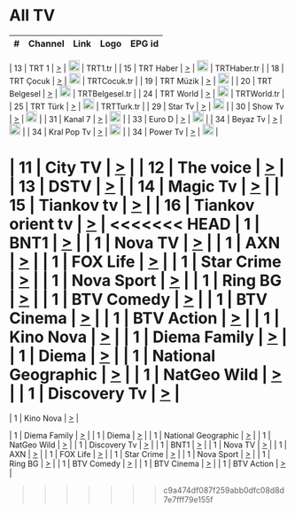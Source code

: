 <h1>All TV</h1>

| #   | Channel        | Link  | Logo | EPG id |
|:---:|:--------------:|:-----:|:----:|:------:|

| 13  | TRT 1            | [>](https://tv-trt1.medya.trt.com.tr/master.m3u8) | <img height="20" src="https://i.imgur.com/j786OLG.png"/> | TRT1.tr |
| 15  | TRT Haber        | [>](https://tv-trthaber.medya.trt.com.tr/master.m3u8) | <img height="20" src="https://i.imgur.com/OVfo8Ab.png"/> | TRTHaber.tr |
| 18  | TRT Çocuk        | [>](https://tv-trtcocuk.medya.trt.com.tr/master.m3u8) | <img height="20" src="https://i.imgur.com/QLFmD6d.png"/> | TRTCocuk.tr |
| 19  | TRT Müzik        | [>](https://tv-trtmuzik.medya.trt.com.tr/master.m3u8) | <img height="20" src="https://i.imgur.com/fIVFCEd.png"/> |
| 20  | TRT Belgesel     | [>](https://tv-trtbelgesel.medya.trt.com.tr/master.m3u8) | <img height="20" src="https://i.imgur.com/MGO87pe.png"/> | TRTBelgesel.tr |
| 24  | TRT World        | [>](https://tv-trtworld.medya.trt.com.tr/master.m3u8) | <img height="20" src="https://i.imgur.com/JEA2xpv.png"/> | TRTWorld.tr |
| 25  | TRT Türk         | [>](https://tv-trtturk.medya.trt.com.tr/master.m3u8) | <img height="20" src="https://i.imgur.com/OSTOQNw.png"/> | TRTTurk.tr |
| 29  | Star Tv   | [>](https://dogus-live.daioncdn.net/startv/startv_360p.m3u8) | <img height="20" src="https://i.imgur.com/IebUZx1.png"/> |
| 30  | Show Tv     | [>](https://ciner-live.daioncdn.net/showtv/showtv.m3u8) | <img height="20" src="https://i.imgur.com/IebUZx1.png"/> |
| 31  | Kanal 7     | [>](https://kanal7-live.daioncdn.net/kanal7/kanal7.m3u8) | <img height="20" src="https://i.imgur.com/IebUZx1.png"/> |
| 33  | Euro D    | [>](https://www.youtube.com/user/KanalD/live) | <img height="20" src="https://i.imgur.com/IebUZx1.png"/> |
| 34  | Beyaz Tv     | [>](https://beyaztv-live.daioncdn.net/beyaztv/beyaztv.m3u8) | <img height="20" src="https://i.imgur.com/IebUZx1.png"/> |
| 34  | Kral Pop Tv     | [>](https://www.youtube.com/watch?v=GuFTuKoXepw) | <img height="20" src="https://i.imgur.com/IebUZx1.png"/> |
| 34  | Power Tv     | [>](https://livetv.powerapp.com.tr/powerTV/powerhd.smil/chunklist.m3u8) | <img height="20" src="https://i.imgur.com/IebUZx1.png"/> |


| 11  | City TV | [>](https://tv.city.bg/play/tshls/citytv/index.m3u8) |
| 12  | The voice | [>](https://bss1.neterra.tv/thevoice/thevoice.m3u8) |
| 13  | DSTV | [>](http://46.249.95.140:8081/hls/data.m3u8) |
| 14  | Magic Tv | [>](https://bss1.neterra.tv/magictv/magictv.m3u8) |
| 15  | Tiankov tv | [>](https://streamer103.neterra.tv/tiankov-folk/live.m3u8) |
| 16  | Tiankov orient tv | [>](https://streamer103.neterra.tv/tiankov-orient/live.m3u8) |
<<<<<<< HEAD
| 1 | BNT1 | [>](https://ymkaya.xyz:28818/tv/bnt1/playlist.m3u8?wmsAuthSign=c2VydmVyX3RpbWU9MS80LzIwMjUgOToyODowNyBBTSZoYXNoX3ZhbHVlPS80cFR4VnJWb00xSzlQZmZ3eExrREE9PSZ2YWxpZG1pbnV0ZXM9NjA=) |
| 1 | Nova TV | [>](https://ymkaya.xyz:28818/tv/novatv/playlist.m3u8?wmsAuthSign=c2VydmVyX3RpbWU9MS80LzIwMjUgOToyODoxNyBBTSZoYXNoX3ZhbHVlPU5Bbmhkam5IR1VvSVFuOGk2cmg2M0E9PSZ2YWxpZG1pbnV0ZXM9NjA=) |
| 1 | AXN | [>](https://ymkaya.xyz:28818/tv/axn/playlist.m3u8?wmsAuthSign=c2VydmVyX3RpbWU9MS80LzIwMjUgOToyODoyNyBBTSZoYXNoX3ZhbHVlPTRSNURmUlFvQ1NVZk56dlBUc3pSYmc9PSZ2YWxpZG1pbnV0ZXM9NjA=) |
| 1 | FOX Life | [>](https://ymkaya.xyz:28818/tv/foxlife/playlist.m3u8?wmsAuthSign=c2VydmVyX3RpbWU9MS80LzIwMjUgOToyODozNyBBTSZoYXNoX3ZhbHVlPXNMNUlhT0VZbjlLTi9CL1hTWEdwNVE9PSZ2YWxpZG1pbnV0ZXM9NjA=) |
| 1 | Star Crime | [>](https://ymkaya.xyz:28818/tv/foxcrime/playlist.m3u8?wmsAuthSign=c2VydmVyX3RpbWU9MS80LzIwMjUgOToyODo0NyBBTSZoYXNoX3ZhbHVlPTBzZTRjVmFuYjJsWUZTTVorWHBLRkE9PSZ2YWxpZG1pbnV0ZXM9NjA=) |
| 1 | Nova Sport | [>](https://ymkaya.xyz:28818/tv/novasport/playlist.m3u8?wmsAuthSign=c2VydmVyX3RpbWU9MS80LzIwMjUgOToyODo1NiBBTSZoYXNoX3ZhbHVlPUdmR3hVc1ZvYnoxSG1BRHoyL05TZnc9PSZ2YWxpZG1pbnV0ZXM9NjA=) |
| 1 | Ring BG | [>](https://ymkaya.xyz:28818/tv/ringbg/playlist.m3u8?wmsAuthSign=c2VydmVyX3RpbWU9MS80LzIwMjUgOToyOTowNiBBTSZoYXNoX3ZhbHVlPXhiWFNMRk42QStvRC9neHA0dGVYZHc9PSZ2YWxpZG1pbnV0ZXM9NjA=) |
| 1 | BTV Comedy | [>](https://ymkaya.xyz:28818/tv/btvcomedy/playlist.m3u8?wmsAuthSign=c2VydmVyX3RpbWU9MS80LzIwMjUgOToyOToxNiBBTSZoYXNoX3ZhbHVlPUc3eFU3MjF6aWRZdDZrR3E5Q29ia0E9PSZ2YWxpZG1pbnV0ZXM9NjA=) |
| 1 | BTV Cinema | [>](https://ymkaya.xyz:28818/tv/btvcinema/playlist.m3u8?wmsAuthSign=c2VydmVyX3RpbWU9MS80LzIwMjUgOToyOToyNSBBTSZoYXNoX3ZhbHVlPVRXNmJab1pYSDgrMXhEaXF6alc3MVE9PSZ2YWxpZG1pbnV0ZXM9NjA=) |
| 1 | BTV Action | [>](https://ymkaya.xyz:28818/tv/btvaction/playlist.m3u8?wmsAuthSign=c2VydmVyX3RpbWU9MS80LzIwMjUgOToyOTozNSBBTSZoYXNoX3ZhbHVlPUtzODNMcTdSallVS001emNMOEtuTWc9PSZ2YWxpZG1pbnV0ZXM9NjA=) |
| 1 | Kino Nova | [>](https://ymkaya.xyz:28818/tv/kinonova/playlist.m3u8?wmsAuthSign=c2VydmVyX3RpbWU9MS80LzIwMjUgOToyOTo0NSBBTSZoYXNoX3ZhbHVlPUw4QW9DQnUrSEZjSG5wVTl4NFQ4Wnc9PSZ2YWxpZG1pbnV0ZXM9NjA=) |
| 1 | Diema Family | [>](https://ymkaya.xyz:28818/tv/diemafamily/playlist.m3u8?wmsAuthSign=c2VydmVyX3RpbWU9MS80LzIwMjUgOToyOTo1NSBBTSZoYXNoX3ZhbHVlPU1KS0xvOXRZMGpuc2xrb3p4Z3RVTlE9PSZ2YWxpZG1pbnV0ZXM9NjA=) |
| 1 | Diema | [>](https://ymkaya.xyz:28818/tv/diema/playlist.m3u8?wmsAuthSign=c2VydmVyX3RpbWU9MS80LzIwMjUgOTozMDowNCBBTSZoYXNoX3ZhbHVlPUcwZ2NoSmZqaFRSKzYrdEJtTkFMUUE9PSZ2YWxpZG1pbnV0ZXM9NjA=) |
| 1 | National Geographic | [>](https://ymkaya.xyz:28818/tv/natgeo/playlist.m3u8?wmsAuthSign=c2VydmVyX3RpbWU9MS80LzIwMjUgOTozMTowMyBBTSZoYXNoX3ZhbHVlPWI4MGt6cy9jWlN0WlpYK2xpYnF0dVE9PSZ2YWxpZG1pbnV0ZXM9NjA=) |
| 1 | NatGeo Wild | [>](https://ymkaya.xyz:28818/tv/natgeowild/playlist.m3u8?wmsAuthSign=c2VydmVyX3RpbWU9MS80LzIwMjUgOTozMToxMiBBTSZoYXNoX3ZhbHVlPWliV3dWcXVqRTVaa3REdnFmYXNWSVE9PSZ2YWxpZG1pbnV0ZXM9NjA=) |
| 1 | Discovery Tv | [>](https://ymkaya.xyz:28818/tv/discovery/playlist.m3u8?wmsAuthSign=c2VydmVyX3RpbWU9MS80LzIwMjUgOTozMToyMiBBTSZoYXNoX3ZhbHVlPTV2WXo5UDV4cVJKNVplVU9tTGdNa2c9PSZ2YWxpZG1pbnV0ZXM9NjA=) |
=======


| 1 | Kino Nova | [>](https://ymkaya.xyz:11336/tv/kinonova/playlist.m3u8?wmsAuthSign=c2VydmVyX3RpbWU9MS8yLzIwMjUgNDo0MDoyMCBBTSZoYXNoX3ZhbHVlPWlFS1FrWEtMMVRFM3l5YklUWUJQUHc9PSZ2YWxpZG1pbnV0ZXM9NjA=) |

| 1 | Diema Family | [>](https://ymkaya.xyz:11336/tv/diemafamily/playlist.m3u8?wmsAuthSign=c2VydmVyX3RpbWU9MS8yLzIwMjUgNDo0MDozMCBBTSZoYXNoX3ZhbHVlPUVUaTVKTldvZTF5WVVCM0YwL21kaXc9PSZ2YWxpZG1pbnV0ZXM9NjA=) |
| 1 | Diema | [>](https://ymkaya.xyz:11336/tv/diema/playlist.m3u8?wmsAuthSign=c2VydmVyX3RpbWU9MS8yLzIwMjUgNDo0MDo0MCBBTSZoYXNoX3ZhbHVlPVlYMWVJT2NuUjNpUTBsaytEUFFOS2c9PSZ2YWxpZG1pbnV0ZXM9NjA=) |
| 1 | National Geographic | [>](https://ymkaya.xyz:11336/tv/natgeo/playlist.m3u8?wmsAuthSign=c2VydmVyX3RpbWU9MS8yLzIwMjUgNDo0MTo0MSBBTSZoYXNoX3ZhbHVlPTJQTlVmcG5nYWx0M013eUhGRGxnd0E9PSZ2YWxpZG1pbnV0ZXM9NjA=) |
| 1 | NatGeo Wild | [>](https://ymkaya.xyz:11336/tv/natgeowild/playlist.m3u8?wmsAuthSign=c2VydmVyX3RpbWU9MS8yLzIwMjUgNDo0MTo1MSBBTSZoYXNoX3ZhbHVlPVl1OXZaTTliN0hGWEN3eDBYd1duNkE9PSZ2YWxpZG1pbnV0ZXM9NjA=) |
| 1 | Discovery Tv | [>](https://ymkaya.xyz:11336/tv/discovery/playlist.m3u8?wmsAuthSign=c2VydmVyX3RpbWU9MS8yLzIwMjUgNDo0MjowMSBBTSZoYXNoX3ZhbHVlPWtBQmdLNlY2RmQwWElzMVYzSDJyVkE9PSZ2YWxpZG1pbnV0ZXM9NjA=) |
| 1 | BNT1 | [>](https://ymkaya.xyz:11336/tv/bnt1/playlist.m3u8?wmsAuthSign=c2VydmVyX3RpbWU9MS8yLzIwMjUgNDozODozOCBBTSZoYXNoX3ZhbHVlPVVrMVlRQXpJWlhYeUh6ZFVpSC9NMUE9PSZ2YWxpZG1pbnV0ZXM9NjA=) |
| 1 | Nova TV | [>](https://ymkaya.xyz:11336/tv/novatv/playlist.m3u8?wmsAuthSign=c2VydmVyX3RpbWU9MS8yLzIwMjUgNDozODo0OCBBTSZoYXNoX3ZhbHVlPUVxQjh1a0ZzYkVGZU8zZDFGTzdreVE9PSZ2YWxpZG1pbnV0ZXM9NjA=) |
| 1 | AXN | [>](https://ymkaya.xyz:11336/tv/axn/playlist.m3u8?wmsAuthSign=c2VydmVyX3RpbWU9MS8yLzIwMjUgNDozODo1OCBBTSZoYXNoX3ZhbHVlPUpkWStGY1hkNXhaOVpPZ0thQ0FZL3c9PSZ2YWxpZG1pbnV0ZXM9NjA=) |
| 1 | FOX Life | [>](https://ymkaya.xyz:11336/tv/foxlife/playlist.m3u8?wmsAuthSign=c2VydmVyX3RpbWU9MS8yLzIwMjUgNDozOToxMCBBTSZoYXNoX3ZhbHVlPWt1ZDc1T3AzYlZDTjJnSy9TU0xJZlE9PSZ2YWxpZG1pbnV0ZXM9NjA=) |
| 1 | Star Crime | [>](https://ymkaya.xyz:11336/tv/foxcrime/playlist.m3u8?wmsAuthSign=c2VydmVyX3RpbWU9MS8yLzIwMjUgNDozOToyMCBBTSZoYXNoX3ZhbHVlPXIwVU45Nm9FR1l2enNkTG9TanBxbmc9PSZ2YWxpZG1pbnV0ZXM9NjA=) |
| 1 | Nova Sport | [>](https://ymkaya.xyz:11336/tv/novasport/playlist.m3u8?wmsAuthSign=c2VydmVyX3RpbWU9MS8yLzIwMjUgNDozOTozMCBBTSZoYXNoX3ZhbHVlPXlSZ0UxazVaM0xhSmc0NmR4T0c1T2c9PSZ2YWxpZG1pbnV0ZXM9NjA=) |
| 1 | Ring BG | [>](https://ymkaya.xyz:11336/tv/ringbg/playlist.m3u8?wmsAuthSign=c2VydmVyX3RpbWU9MS8yLzIwMjUgNDozOTo0MCBBTSZoYXNoX3ZhbHVlPTR4aUlFNHVUYWN4enY1WkVuOFZma2c9PSZ2YWxpZG1pbnV0ZXM9NjA=) |
| 1 | BTV Comedy | [>](https://ymkaya.xyz:11336/tv/btvcomedy/playlist.m3u8?wmsAuthSign=c2VydmVyX3RpbWU9MS8yLzIwMjUgNDozOTo1MCBBTSZoYXNoX3ZhbHVlPUtrMTJ2RHNTTUU1RFp1ZkVOdXFSK3c9PSZ2YWxpZG1pbnV0ZXM9NjA=) |
| 1 | BTV Cinema | [>](https://ymkaya.xyz:11336/tv/btvcinema/playlist.m3u8?wmsAuthSign=c2VydmVyX3RpbWU9MS8yLzIwMjUgNDozOTo1OSBBTSZoYXNoX3ZhbHVlPTZWcU9FZW56cG1NM1lrYy8xNE5NeHc9PSZ2YWxpZG1pbnV0ZXM9NjA=) |
| 1 | BTV Action | [>](https://ymkaya.xyz:11336/tv/btvaction/playlist.m3u8?wmsAuthSign=c2VydmVyX3RpbWU9MS8yLzIwMjUgNDo0MDoxMCBBTSZoYXNoX3ZhbHVlPUlDd0ErRkZVWThyMVZwR3c2REdGZ3c9PSZ2YWxpZG1pbnV0ZXM9NjA=) |
>>>>>>> c9a474df087f259abb0dfc08d8d7e7fff79e155f
